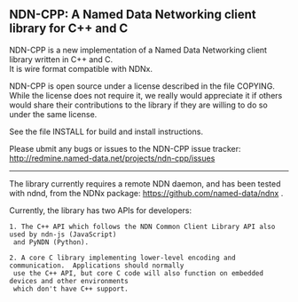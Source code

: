 NDN-CPP:  A Named Data Networking client library for C++ and C
--------------------------------------------------------------

NDN-CPP is a new implementation of a Named Data Networking client library written in C++ and C.  
It is wire format compatible with NDNx.
	
NDN-CPP is open source under a license described in the file COPYING.  While the license
does not require it, we really would appreciate it if others would share their
contributions to the library if they are willing to do so under the same license. 

See the file INSTALL for build and install instructions.

Please ubmit any bugs or issues to the NDN-CPP issue tracker:
http://redmine.named-data.net/projects/ndn-cpp/issues

---
	
The library currently requires a remote NDN daemon, and has been tested with ndnd, from
the NDNx package: https://github.com/named-data/ndnx .

Currently, the library has two APIs for developers: 

	1. The C++ API which follows the NDN Common Client Library API also used by ndn-js (JavaScript)
     and PyNDN (Python).

	2. A core C library implementing lower-level encoding and communication.  Applications should normally
     use the C++ API, but core C code will also function on embedded devices and other environments 
     which don't have C++ support.
